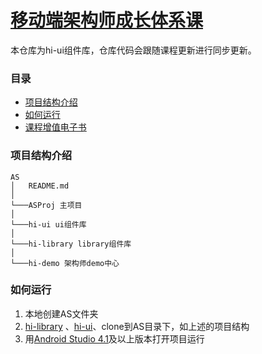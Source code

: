 # [移动端架构师成长体系课](https://class.imooc.com/sale/mobilearchitect)

本仓库为hi-ui组件库，仓库代码会跟随课程更新进行同步更新。

### 目录

- [项目结构介绍](#项目结构介绍)
- [如何运行](#如何运行)
- [课程增值电子书](https://doc.devio.org/as/)

### 项目结构介绍

```
AS
│   README.md
│  
└───ASProj 主项目
│   
└───hi-ui ui组件库
│   
└───hi-library library组件库
│   
└───hi-demo 架构师demo中心
```

### 如何运行

1. 本地创建AS文件夹
2. [hi-library](https://git.imooc.com/class-85/hi-library.git) 、[hi-ui](https://git.imooc.com/class-85/hi-ui.git)、clone到AS目录下，如上述的项目结构
3. 用[Android Studio 4.1](https://developer.android.com/studio/preview)及以上版本打开项目运行


